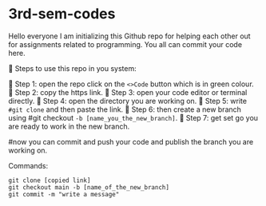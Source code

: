 # 3rd-sem-codes
Hello everyone I am initializing this Github repo for helping each other out for assignments related to programming. You all can commit your code here.

🚀 Steps to use this repo in you system:

🚀 Step 1: open the repo click on the 
```<>Code``` button which is in green colour.
🚀 Step 2: copy the https link.
🚀 Step 3: open your code editor or terminal directly.
🚀 Step 4: open the directory you are working on.
🚀 Step 5: write ```#git clone``` and then paste the link.
🚀 Step 6: then create a new branch using #git checkout ```-b [name_you_the_new_branch]```.
🚀 Step 7: get set go you are ready to work in the new branch.

#now you can commit and push your code and publish the branch you are working on. 

Commands:
```
git clone [copied link]
git checkout main -b [name_of_the_new_branch]
git commit -m "write a message"

```























